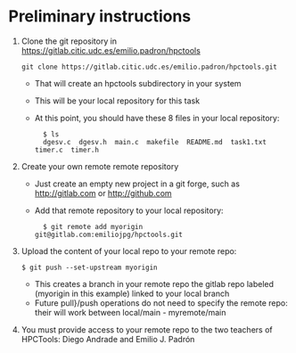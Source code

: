 # Preliminary instructions

1.  Clone the git repository in https://gitlab.citic.udc.es/emilio.padron/hpctools

        git clone https://gitlab.citic.udc.es/emilio.padron/hpctools.git

    - That will create an hpctools subdirectory in your system
    - This will be your local repository for this task
    - At this point, you should have these 8 files in your local repository:

            $ ls
            dgesv.c  dgesv.h  main.c  makefile  README.md  task1.txt  timer.c  timer.h

2.  Create your own remote remote repository

    - Just create an empty new project in a git forge, such as
      http://gitlab.com or http://github.com

    - Add that remote repository to your local repository:

            $ git remote add myorigin git@gitlab.com:emiliojpg/hpctools.git

3.  Upload the content of your local repo to your remote repo:

        $ git push --set-upstream myorigin

    - This creates a branch in your remote repo the gitlab repo
      labeled (myorigin in this example) linked to your local branch
    - Future pull}/push operations do not need to specify the remote
      repo: their will work between local/main - myremote/main

4.  You must provide access to your remote repo to the two teachers of
    HPCTools: Diego Andrade and Emilio J. Padrón
